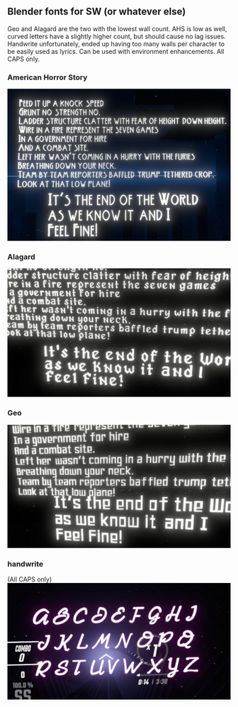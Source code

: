 ## Blender fonts for SW (or whatever else)
Geo and Alagard are the two with the lowest wall count. AHS is low as well, curved letters have a slightly higher count, but should cause no lag issues.
Handwrite unfortunately, ended up having too many walls per character to be easily used as lyrics. Can be used with environment enhancements. All CAPS only.

### American Horror Story
![](AHS_example.png)

### Alagard
![](alagar_example.png)

### Geo
![](geo_example.png)

### handwrite
(All CAPS only)
![](handwriteCAPS_example.png)

